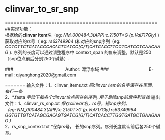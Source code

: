 # clinvar_to_sr_snp
=====================================================
##实现功能：  
  根据给的**clinvar item**名（eg: *NM_000484.3(APP):c.2150T>G (p.Val717Gly)* ) 获取对应的*rs*号（ eg: *rs63749964* )和对应的snp序列（eg: *GGTGTTGTCATAGCGACAGTGATCG[G/T]CATCACCTTGGTGATGCTGAAGAAG* ). 序列的长度可以通过调整程序中 context_span 的值来调整，默认是250（snp位点前后分别250个碱基）. 

###　　　　　　　　　　　　Author: 漂浮水域
###　　　　　　　　　 E-mail: qiyanghong2020@gmail.com

=======
  输入文件：1、clinvar_items.txt *把clinvar item的名字保存在里面， 每行一条*  
           2、\*.fasta *手动下载各个clinvar位点所在的序列, 用于后续snp前后序列查找*
  输出文件：1、clinvar_rs_snp.txt *保存clinvar名，rs号，短snp序列。   
  （eg: NM_000484.3(APP):c.2150T>G (p.Val717Gly)	rs63749964	GGTGTTGTCATAGCGACAGTGATCG[G/T]CATCACCTTGGTGATGCTGAAGAAG )*  
           2、rs_snp_context.txt *保存rs号， 长的snp序列。序列长度默认前后各250个碱基。
